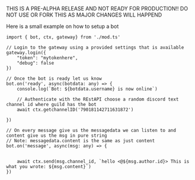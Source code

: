 THIS IS A PRE-ALPHA RELEASE AND NOT READY FOR PRODUCTION!!
DO NOT USE OR FORK THIS AS MAJOR CHANGES WILL HAPPEND


Here is a small example on how to setup a bot
````
import { bot, ctx, gateway} from './mod.ts'

// Login to the gateway using a provided settings that is available
gateway.login({
    "token": "mytokenhere",
    "debug": false
})

// Once the bot is ready let us know
bot.on('ready', async(botdata: any) => {
    console.log(`Bot: ${botdata.username} is now online`)

    // Authenticate with the REstAPI choose a random discord text channel id where guild has the bot
    await ctx.getchannelID('790181142711631872')

})

// On every message give us the messagedata we can listen to and content give us the msg in pure string
// Note: messagedata.content is the same as just content
bot.on('message', async(msg: any) => {


    await ctx.send(msg.channel_id, `hello <@${msg.author.id}> This is what you wrote: ${msg.content}`)
})
````
